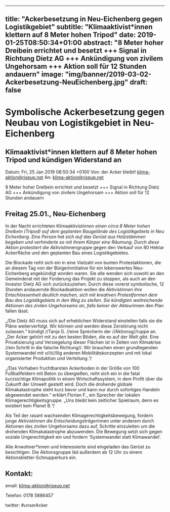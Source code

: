 
---
title: "Ackerbesetzung in Neu-Eichenberg gegen Logistikgebiet"
subtitle: "Klimaaktivist*innen klettern auf 8 Meter hohen Tripod"
date: 2019-01-25T08:50:34+01:00
abstract: "8 Meter hoher Dreibein errichtet und besetzt +++ Signal in Richtung Dietz AG +++ Ankündigung von zivilem Ungehorsam +++ Aktion soll für 12 Stunden andauern"
image: "img/banner/2019-03-02-Ackerbesetzung-NeuEichenberg.jpg"
draft: false
---






# Symbolische Ackerbesetzung gegen Neubau von Logistikgebiet in Neu-Eichenberg 

## Klimaaktivist*innen klettern auf 8 Meter hohen Tripod und kündigen Widerstand an

Datum:     Fri, 25 Jan 2019 08:50:34 +0100
Von:     der Acker bleibt! <klima-aktion@riseup.net>
An:     klima-aktion@riseup.net

8 Meter hoher Dreibein errichtet und besetzt +++ Signal in Richtung Dietz AG +++ Ankündigung von zivilem Ungehorsam +++ Aktion soll für 12 Stunden andauern

## Freitag 25.01., Neu-Eichenberg

In der Nacht errichteten Klimaaktivist*innen einen circa 8 Meter hohen Dreibein (Tripod) auf dem geplanten Baugelände des Logistikgebiets in Neu Eichenberg. Eine Person hat sich auf das Gerüst aus Holzstämmen begeben und verhinderte so mit ihrem Körper eine Räumung. Durch diese Aktion protestiert die Aktivist*innengruppe gegen den Verkauf von 80 Hektar Ackerfläche und den geplanten Bau eines Logistikgebietes.

Die Blockade reiht sich ein in eine Vielzahl von bunten Protestaktionen, die an diesem Tag von der Bürgerinnitiative für ein lebenswertes Neu-Eichenberg angekündigt worden waren. Sie alle wenden sich sowohl an den Gemeinderat mit der Forderung das Projekt zu stoppen, als auch an den Investor Dietz AG sich zurückzuziehen. Durch diese vorerst symbolische, 12 Stunden andauernde Blockadeaktion wollen die Aktivist*innen ihre Entschlossenheit deutlich machen, sich mit kreativen Protestformen dem Bau des Logistikgebiets in den Weg zu stellen. Sie kündigten weitreichende Aktionen des zivilen Ungehorsams an, falls keiner der Akteur*innen den Plan fallen lässt.

„/Die Dietz AG muss sich auf erheblichen Widerstand einstellen falls sie die Pläne weiterverfolgt. Wir können und werden diese Zerstörung nicht zulassen.“ kündigt //Tanja G. //eine Sprecherin der //Aktionsg//ruppe an. „Der Acker gehört mit zu den besten Böden, die es auf der Welt gibt. Eine Privatisierung und Versiegelung dieser Flächen ist in Zeiten von Klimakrise //ein Schritt in die falsche Richtung//. Wir brauchen einen grundlegenden Systemwandel mit v//ö//llig anderen Mobilitätskonzepten und mit lokal organisierter Produktion und Verteilung.“/

„/Das Vorhaben fruchtbarsten Ackerboden in der Größe von 100 Fußballfeldern mit Beton zu übergießen, reiht sich ein in die fatal kurzsichtige Klimapolitik in einem Wirtschaftssystem, in dem Profit über die Zukunft der Umwelt gestellt wird. Doch die drohende globale Klimakatastrophe steht kurz bevor und kann nur durch sofortiges Handeln abgewendet werden.“ erklärt Florian F., ein Sprecher der lokalen Klimagerechtigkeitsgruppe. „Uns bleibt kein zeitlicher Spielraum, denn es existiert kein Planet B.“/

Als Teil der rasant wachsenden Klimagerechtigkeitsbewegung, fordern junge Aktivist*innen die Entscheidungsträger*innen unter anderem durch Aktionen des zivilen Ungehorsams dazu auf, Schritte einzuleiten um die drohenden Klimakatastrophe abzuwenden. Die Bewegung setzt sich gegen soziale Ungerechtigkeit ein und fordern ‘Systemwandel statt Klimawandel‘.

Alle Anwohner*innen und Interessierte sind eingeladen das Gerüst zu besichtigen. Die Aktionsgruppe läd außerdem ab 12 Uhr zu einem Aktionskletter-Schnupperkurs ein.


## Kontakt:

email: <klima-aktion@riseup.net>

Telefon: 0178 5886457

twitter: #unserAcker

